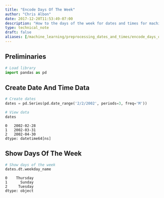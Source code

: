 ```yaml
---
title: "Encode Days Of The Week"
author: "Chris Albon"
date: 2017-12-20T11:53:49-07:00
description: "How to the days of the week for dates and times for machine learning in Python."
type: technical_note
draft: false
aliases: [/machine_learning/preprocessing_dates_and_times/encode_days_of_the_week/]
---
```

## Preliminaries


```python
# Load library
import pandas as pd
```

## Create Date And Time Data


```python
# Create dates
dates = pd.Series(pd.date_range('2/2/2002', periods=3, freq='M'))

# View data
dates
```




    0   2002-02-28
    1   2002-03-31
    2   2002-04-30
    dtype: datetime64[ns]



## Show Days Of The Week


```python
# Show days of the week
dates.dt.weekday_name
```




    0    Thursday
    1      Sunday
    2     Tuesday
    dtype: object


